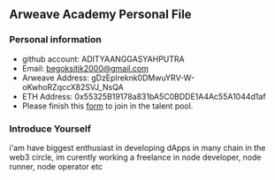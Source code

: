 ## Arweave Academy Personal File

### Personal information

- github account: ADITYAANGGASYAHPUTRA
- Email: begoksitik2000@gmail.com
- Arweave Address: gDzEplreknk0DMwuYRV-W-oKwhoRZqccX82SVJ_NsQA
- ETH Address:  0x55325B19178a831bA5C0BDDE1A4Ac55A1044d1af
- Please finish this [form](https://docs.google.com/forms/d/e/1FAIpQLSfWA5fIIcBgmRppm3jNz5vmf9Mai_QMVil-2pO4r7YKn_Zhtw/viewform?usp=sf_link) to join in the talent pool.

### Introduce Yourself
 i'am have biggest enthusiast in developing dApps in many chain in the web3 circle, im curently working a freelance in node developer, node runner, node operator etc
